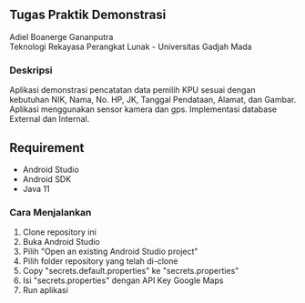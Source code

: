 ## Tugas Praktik Demonstrasi

Adiel Boanerge Gananputra <br/>
Teknologi Rekayasa Perangkat Lunak - Universitas Gadjah Mada

### Deskripsi
Aplikasi demonstrasi pencatatan data pemilih KPU sesuai dengan kebutuhan NIK, Nama, No. HP, JK, Tanggal Pendataan, Alamat, dan Gambar.
Aplikasi menggunakan sensor kamera dan gps. Implementasi database External dan Internal.

## Requirement
- Android Studio
- Android SDK
- Java 11

### Cara Menjalankan
1. Clone repository ini
2. Buka Android Studio
3. Pilih "Open an existing Android Studio project"
4. Pilih folder repository yang telah di-clone
5. Copy "secrets.default.properties" ke "secrets.properties"
6. Isi "secrets.properties" dengan API Key Google Maps
7. Run aplikasi

